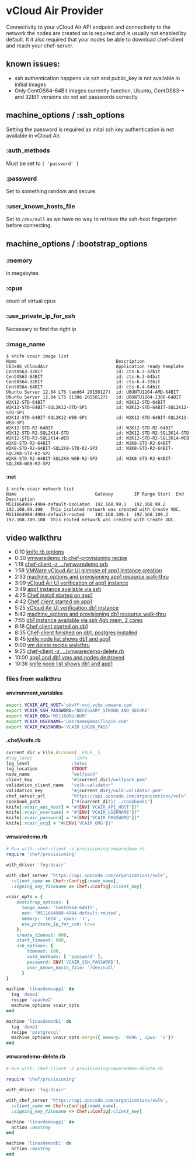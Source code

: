 # vCloud Air Provider   

Connectivity to your vCloud Air API endpoint and connectivity to the network the nodes are created on is required and is usually not enabled by default.
It it also required that your nodes be able to download chef-client and reach your chef-server.

## known issues:

* ssh authentication happens via ssh and public_key is not available in initial images
* Only CentOS64-64Bit images currently function, Ubuntu, CentOS63-* and 32BIT versions do not set passwords correctly

## machine_options /  :ssh_options

Setting the password is required as inital ssh key authentication is not available in vCloud Air.

### :auth_methods

Must be set to ```[ 'password' ]```

### :password

Set to something random and secure.

### :user_known_hosts_file

Set to ```/dev/null``` as we have no way to retrieve the ssh-host fingerprint before connecting.

## machine_options / :bootstrap_options   

### :memory

in megabytes

### :cpus

count of virtual cpus

###  :use_private_ip_for_ssh

Necessary to find the right ip

### :image_name

```
$ knife vcair image list
Name                                      Description                            
C63x86_vCloudAir                          Application ready template             
CentOS63-32BIT                            id: cts-6.3-32bit                      
CentOS63-64BIT                            id: cts-6.3-64bit                      
CentOS64-32BIT                            id: cts-6.4-32bit                      
CentOS64-64BIT                            id: cts-6.4-64bit                      
Ubuntu Server 12.04 LTS (amd64 20150127)  id: UBUNTU1204-AMD-64BIT               
Ubuntu Server 12.04 LTS (i386 20150127)   id: UBUNTU1204-I386-64BIT              
W2K12-STD-64BIT                           id: W2K12-STD-64BIT                    
W2K12-STD-64BIT-SQL2K12-STD-SP1           id: W2K12-STD-64BIT-SQL2K12-STD-SP1    
W2K12-STD-64BIT-SQL2K12-WEB-SP1           id: W2K12-STD-64BIT-SQL2K12-WEB-SP1    
W2K12-STD-R2-64BIT                        id: W2K12-STD-R2-64BIT                 
W2K12-STD-R2-SQL2K14-STD                  id: W2K12-STD-R2-SQL2K14-STD           
W2K12-STD-R2-SQL2K14-WEB                  id: W2K12-STD-R2-SQL2K14-WEB           
W2K8-STD-R2-64BIT                         id: W2K8-STD-R2-64BIT                  
W2K8-STD-R2-64BIT-SQL2K8-STD-R2-SP2       id: W2K8-STD-R2-64BIT-SQL2K8-STD-R2-SP2
W2K8-STD-R2-64BIT-SQL2K8-WEB-R2-SP2       id: W2K8-STD-R2-64BIT-SQL2K8-WEB-R2-SP2
```

#### :net

```
$ knife vcair network list                                                                                                                                                   
Name                              Gateway        IP Range Start  End              Description                                       
M511664989-4904-default-isolated  192.168.99.1   192.168.99.2    192.168.99.100   This isolated network was created with Create VDC.
M511664989-4904-default-routed    192.168.109.1  192.168.109.2   192.168.109.100  This routed network was created with Create VDC.  
```

## video walkthru

* 0:10 [knife.rb options](https://youtu.be/js9R-ebjV7g?t=10)
* 0:30 [vmwaredemo.rb chef-provisioning recipe](https://youtu.be/js9R-ebjV7g?t=30)
* 1:18 [chef-client -z .../vmwaredemo.prb](https://youtu.be/js9R-ebjV7g?t=78)
* 1:58 [VMWare vCloud Air UI glimpse of app1 instance creation](https://youtu.be/js9R-ebjV7g?t=118)
* 2:33 [machine_options and provisioning app1 resource walk-thru](https://youtu.be/js9R-ebjV7g?t=153)
* 3:09 [vCloud Air UI verification of app1 instance](https://youtu.be/js9R-ebjV7g?t=189)
* 3:49 [app1 instance available via ssh](https://youtu.be/js9R-ebjV7g?t=229)
* 4:25 [Chef install started on app1](https://youtu.be/js9R-ebjV7g?t=265)
* 4:42 [Chef client started on app1](https://youtu.be/js9R-ebjV7g?t=282)
* 5:25 [vCloud Air UI verification db1 instance](https://youtu.be/js9R-ebjV7g?t=325)
* 5:42 [machine_options and provisioning db1 resource walk-thru](https://youtu.be/js9R-ebjV7g?t=342)
* 7:55 [db1 instance available via ssh 4gb mem, 2 cores](https://youtu.be/js9R-ebjV7g?t=475)
* 8:18 [Chef client started on db1](https://youtu.be/js9R-ebjV7g?t=498)
* 8:35 [Chef-client finished on db1, postgres installed](https://youtu.be/js9R-ebjV7g?t=515)
* 8:45 [knife node list shows db1 and app1](https://youtu.be/js9R-ebjV7g?t=525)
* 9:00 [vm delete recipe walkthru](https://youtu.be/js9R-ebjV7g?t=540)
* 9:25 [chef-client -z .../vmwaredemo-delete.rb](https://youtu.be/js9R-ebjV7g?t=565)
* 10:00 [app1 and db1 vms and nodes destroyed](https://youtu.be/js9R-ebjV7g?t=600)
* 10:36 [knife node list shows db1 and app1](https://youtu.be/js9R-ebjV7g?t=636)

### files from walkthru

#### environment_variables

```bash
export VCAIR_API_HOST='pXvYY-vcd.vchs.vmware.com'
export VCAIR_SSH_PASSWORD='NECESSARY_STRONG_AND_SECURE'
export VCAIR_ORG='M5116ORG-NUM'
export VCAIR_USERNAME='username@emaillogin.com'
export VCAIR_PASSWORD='VCAIR_LOGIN_PASS'
```

#### .chef/knife.rb

```ruby
current_dir = File.dirname(__FILE__)
#log_level                :info
log_level                :fatal
log_location             STDOUT
node_name                "wolfpack"
client_key               "#{current_dir}/wolfpack.pem"
validation_client_name   "vulk-validator"
validation_key           "#{current_dir}/vulk-validator.pem"
chef_server_url          "https://api.opscode.com/organizations/vulk"
cookbook_path            ["#{current_dir}/../cookbooks"]
knife[:vcair_api_host] = "#{ENV['VCAIR_API_HOST']}"
knife[:vcair_username] = "#{ENV['VCAIR_USERNAME']}"
knife[:vcair_password] = "#{ENV['VCAIR_PASSWORD']}"
knife[:vcair_org] = "#{ENV['VCAIR_ORG']}"
```

#### vmwaredemo.rb

```ruby
# Run with: chef-client -z provisioning/vmwaredemo.rb
require 'chef/provisioning'

with_driver 'fog:Vcair'

with_chef_server 'https://api.opscode.com/organizations/vulk',
  :client_name => Chef::Config[:node_name],
  :signing_key_filename => Chef::Config[:client_key]

vcair_opts = {
    bootstrap_options: {
      image_name: 'CentOS64-64BIT',
      net: 'M511664989-4904-default-routed',
      memory: '1024', cpus: '1',
      use_private_ip_for_ssh: true
    },
    create_timeout: 600,
    start_timeout: 600,
    ssh_options: {
        timeout: 600,
        auth_methods: [ 'password' ],
        password: ENV['VCAIR_SSH_PASSWORD'],
        user_known_hosts_file: '/dev/null'
      }
}

machine 'linuxdemoapp1' do
  tag 'demo1'
  recipe 'apache2'
  machine_options vcair_opts
end

machine 'linuxdemodb1' do
  tag 'demo1'
  recipe 'postgresql'
  machine_options vcair_opts.merge({ memory: '4096', cpus: '2'})
end
```

#### vmwaredemo-delete.rb

```ruby
# Run with: chef-client -z provisioning/vmwaredemo-delete.rb

require 'chef/provisioning'

with_driver 'fog:Vcair'

with_chef_server 'https://api.opscode.com/organizations/vulk',
  :client_name => Chef::Config[:node_name],
  :signing_key_filename => Chef::Config[:client_key]

machine 'linuxdemoapp1' do
  action :destroy
end

machine 'linuxdemodb1' do
  action :destroy
end
```
